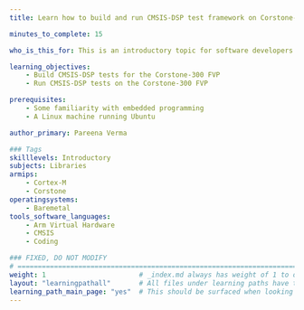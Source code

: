 ```yaml
---
title: Learn how to build and run CMSIS-DSP test framework on Corstone-300 FVP

minutes_to_complete: 15

who_is_this_for: This is an introductory topic for software developers new to CMSIS-DSP.

learning_objectives: 
    - Build CMSIS-DSP tests for the Corstone-300 FVP
    - Run CMSIS-DSP tests on the Corstone-300 FVP

prerequisites:
    - Some familiarity with embedded programming
    - A Linux machine running Ubuntu

author_primary: Pareena Verma

### Tags
skilllevels: Introductory
subjects: Libraries
armips:
    - Cortex-M
    - Corstone
operatingsystems:
    - Baremetal
tools_software_languages:
    - Arm Virtual Hardware
    - CMSIS
    - Coding

### FIXED, DO NOT MODIFY
# ================================================================================
weight: 1                       # _index.md always has weight of 1 to order correctly
layout: "learningpathall"       # All files under learning paths have this same wrapper
learning_path_main_page: "yes"  # This should be surfaced when looking for related content. Only set for _index.md of learning path content.
---
```


